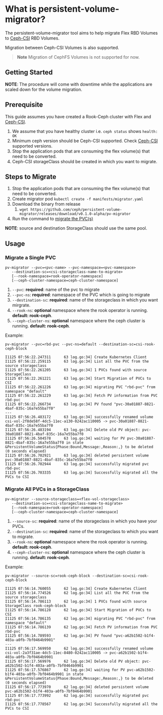 <!-- markdownlint-disable MD013 -->
# What is persistent-volume-migrator?

The persistent-volume-migrator tool aims to help migrate Flex RBD Volumes to
[Ceph-CSI](https://github.com/ceph/ceph-csi) RBD Volumes.

Migration between Ceph-CSI Volumes is also supported.

> **Note** Migration of CephFS Volumes is not supported for now.

## Getting Started

**NOTE**: The procedure will come with downtime while the applications are
scaled down for the volume migration.

## Prerequisite

This guide assumes you have created a Rook-Ceph cluster with Flex and
[Ceph-CSI](https://github.com/ceph/ceph-csi).

1. We assume that you have healthy cluster i.e. `ceph status`
   shows `health: OK`
2. Minimum ceph version should be Ceph-CSI supported. Check
   [Ceph-CSI](https://github.com/ceph/ceph-csi#ceph-csi-features-and-available-versions)
   supported versions.
3. Stop the application pods that are consuming the flex volume(s) that need
   to be converted.
4. Ceph-CSI storageClass should be created in which you want to migrate.

## Steps to Migrate

1. Stop the application pods that are consuming the flex volume(s) that need
   to be converted.
2. Create migrator pod `kubectl create -f manifests/migrator.yaml`
3. Download the binary from release
   1. `wget https://github.com/ceph/persistent-volume-migrator/releases/download/v0.1.0-alpha/pv-migrator`
4. Run the command to [migrate the PVC(s)](#migrate-the-pvcs)

**NOTE**: source and destination StorageClass should use the same pool.

## Usage

### Migrate a Single PVC

```console
pv-migrator --pvc=<pvc-name> --pvc-namespace=<pvc-namespace>
   --destination-sc=<csi-storageclass-name-to-migrate>
   [--rook-namespace=rook-operator-namespace]
   [--ceph-cluster-namespace=ceph-cluster-namespace]
```

   1. `--pvc`: **required**: name of the pvc to migrate
   2. `--pvc-ns`: **required**: namespace of the PVC which is going to migrate
   3. `--destination-sc`: **required**: name of the storageclass in which you
      want mirgrate.
   4. `--rook-ns`: **optional** namespace where the rook operator is running.
      **default: rook-ceph**.
   5. `--ceph-cluster-ns`: **optional** namespace where the ceph cluster is
      running. **default: rook-ceph**.

Example:

```console
pv-migrator --pvc=rbd-pvc --pvc-ns=default --destination-sc=csi-rook-ceph-block
```

```console
I1125 07:56:22.247311      63 log.go:34] Create Kubernetes Client
I1125 07:56:22.259115      63 log.go:34] List all the PVC from the source storageclass
I1125 07:56:22.261205      63 log.go:34] 1 PVCs found with source StorageClass
I1125 07:56:22.261221      63 log.go:34] Start Migration of PVCs to CSI
I1125 07:56:22.261226      63 log.go:34] migrating PVC "rbd-pvc" from namespace "default"
I1125 07:56:22.261229      63 log.go:34] Fetch PV information from PVC rbd-pvc
I1125 07:56:22.266734      63 log.go:34] PV found "pvc-30a01887-8821-4baf-835c-16a7e55ba7f0"
---
I1125 07:56:26.483172      63 log.go:34] successfully renamed volume csi-vol-2f8de58f-4dc5-11ec-a130-0242ac110005 -> pvc-30a01887-8821-4baf-835c-16a7e55ba7f0
I1125 07:56:26.483194      63 log.go:34] Delete old PV object: pvc-30a01887-8821-4baf-835c-16a7e55ba7f0
I1125 07:56:26.504578      63 log.go:34] waiting for PV pvc-30a01887-8821-4baf-835c-16a7e55ba7f0 in state &PersistentVolumeStatus{Phase:Bound,Message:,Reason:,} to be deleted (0 seconds elapsed)
I1125 07:56:26.702921      63 log.go:34] deleted persistent volume pvc-30a01887-8821-4baf-835c-16a7e55ba7f0
I1125 07:56:26.702944      63 log.go:34] successfully migrated pvc rbd-pvc
I1125 07:56:26.703335      63 log.go:34] Successfully migrated all the PVCs to CSI
```

### Migrate All PVCs in a StorageClass

```console
pv-migrator --source-storageclass=<flex-vol-storageclass>
   --destination-sc=<csi-storageclass-name-to-migrate>
   [--rook-namespace=rook-operator-namespace]
   [--ceph-cluster-namespace=ceph-cluster-namespace]
```

   1. `--source-sc`: **required**: name of the storageclass in which you have
      your PVCs.
   2. `--destination-sc`: **required**: name of the storageclass to which you
      want to migrate.
   3. `--rook-ns`: **optional** namespace where the rook operator is running.
      **default: rook-ceph**.
   4. `--ceph-cluster-ns`: **optional** namespace where the ceph cluster
      is running. **default: rook-ceph**.

Example:

```console
pv-migrator --source-sc=rook-ceph-block --destination-sc=csi-rook-ceph-block
```

```console
I1125 07:56:14.760055      62 log.go:34] Create Kubernetes Client
I1125 07:56:14.774526      62 log.go:34] List all the PVC from the source storageclass
I1125 07:56:14.786113      62 log.go:34] 1 PVCs found with source StorageClass rook-ceph-block
I1125 07:56:14.786128      62 log.go:34] Start Migration of PVCs to CSI
I1125 07:56:14.786135      62 log.go:34] migrating PVC "rbd-pvc" from namespace "default"
I1125 07:56:14.786139      62 log.go:34] Fetch PV information from PVC rbd-pvc
I1125 07:56:14.789593      62 log.go:34] PV found "pvc-a62b1502-b1f4-403a-a0fb-7bf0464b9901"
---
I1125 07:56:17.569950      62 log.go:34] successfully renamed volume csi-vol-2a3f31ae-4dc5-11ec-8480-0242ac110005 -> pvc-a62b1502-b1f4-403a-a0fb-7bf0464b9901
I1125 07:56:17.569976      62 log.go:34] Delete old PV object: pvc-a62b1502-b1f4-403a-a0fb-7bf0464b9901
I1125 07:56:17.576867      62 log.go:34] waiting for PV pvc-a62b1502-b1f4-403a-a0fb-7bf0464b9901 in state &PersistentVolumeStatus{Phase:Bound,Message:,Reason:,} to be deleted (0 seconds elapsed)
I1125 07:56:17.773970      62 log.go:34] deleted persistent volume pvc-a62b1502-b1f4-403a-a0fb-7bf0464b9901
I1125 07:56:17.773992      62 log.go:34] successfully migrated pvc rbd-pvc
I1125 07:56:17.778567      62 log.go:34] Successfully migrated all the PVCs to CSI
```
